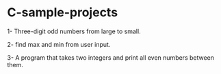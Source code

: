 # C-sample-projects

1- Three-digit odd numbers from large to small.

2- find max and min from user input.

3- A program that takes two integers and print all even numbers between them.
